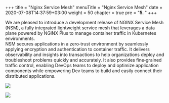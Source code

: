 +++
title = "Nginx Service Mesh"
menuTitle = "Nginx Service Mesh"
date = 2020-07-08T14:37:59+03:00
weight = 50
chapter = true
pre = "<b>5. </b>"
+++

We are pleased to introduce a development release of NGINX Service Mesh (NSM), a fully integrated lightweight service mesh that leverages a data plane powered by NGINX Plus to manage container traffic in Kubernetes environments.  
NSM secures applications in a zero‑trust environment by seamlessly applying encryption and authentication to container traffic. It delivers observability and insights into transactions to help organizations deploy and troubleshoot problems quickly and accurately. It also provides fine‑grained traffic control, enabling DevOps teams to deploy and optimize application components while empowering Dev teams to build and easily connect their distributed applications.  

![](/images/nsm_intro_architecture.png)



![](/images/Slide3.JPG)